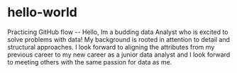 # hello-world
Practicing GitHub flow
-- Hello, Im a budding data Analyst who is excited to solve problems with data! My background is rooted in attention to detail and structural approaches. I look forward to aligning the attributes from my previous career to my new career as a junior data analyst and I look forward to meeting others with the same passion for data as me.
